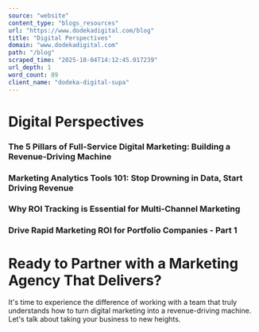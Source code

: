 ```yaml
---
source: "website"
content_type: "blogs_resources"
url: "https://www.dodekadigital.com/blog"
title: "Digital Perspectives"
domain: "www.dodekadigital.com"
path: "/blog"
scraped_time: "2025-10-04T14:12:45.017239"
url_depth: 1
word_count: 89
client_name: "dodeka-digital-supa"
---
```


# Digital Perspectives

### The 5 Pillars of Full-Service Digital Marketing: Building a Revenue-Driving Machine

### Marketing Analytics Tools 101: Stop Drowning in Data, Start Driving Revenue

### Why ROI Tracking is Essential for Multi-Channel Marketing

### Drive Rapid Marketing ROI for Portfolio Companies - Part 1

# Ready to Partner with a Marketing Agency That Delivers?

It's time to experience the difference of working with a team that truly understands how to turn digital marketing into a revenue-driving machine. Let's talk about taking your business to new heights.